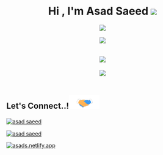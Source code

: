 <h1 align="center"><b>Hi , I'm Asad Saeed </b><img src="https://media.giphy.com/media/hvRJCLFzcasrR4ia7z/giphy.gif" width="35"></h1>

<p align="center">
  <a href="https://github.com/DenverCoder1/readme-typing-svg"><img src="https://readme-typing-svg.herokuapp.com?font=Time+New+Roman&color=cyan&size=25&center=true&vCenter=true&width=600&height=100&lines=Full+Stack+Developer;Cloud+and+DevOps+Specialist"></a>
</p>

<p align="center">
  <a href="https://skillicons.dev">
    <img src="https://skillicons.dev/icons?i=js,ts,py,react,nextjs,vue,redux,html,css,tailwind,materialui,nodejs,express,mongo,mysql,sqlite,firebase,prisma,aws,azure,docker,kubernetes,jenkins,git,github,githubactions,gitlab,postman,wordpress" />
  </a>
</p>

<p align="center">
  </br>
  
  <a >
    <img src=https://streak-stats.demolab.com/?user=AsadSolutions&&theme=tokyonight&&hide_border=true&card_width=495>
  </a> 
   
  </br>
  </br>
  
  <a>
    <img src=https://github-readme-stats-git-masterrstaa-rickstaa.vercel.app/api/top-langs/?username=AsadSolutions&hide_border=true&langs_count=7&show_icons=true&card_width=495&theme=tokyonight />
  </a>
  
  </br>
  </br>

 


 

    
</p>



















## <b> Let's Connect..!</b><img src="https://github.com/0xAbdulKhalid/0xAbdulKhalid/raw/main/assets/mdImages/handshake.gif" width ="80">


<a href="https://www.linkedin.com/in/asad-saeed060/" target="_blank"><img align="center" src="https://cdn0.iconfinder.com/data/icons/social-media-2474/128/linkedin_linked_interface_media_social_network-1024.png" alt="asad saeed" height="30" width="30" /></a>

<a href="https://stackoverflow.com/users/23017094/asad-saeed" target="_blank"><img align="center" src="https://cdn0.iconfinder.com/data/icons/social-media-and-logos-11/32/logo_stackoverflow_Stack_overflow-1024.png" alt="asad saeed" height="30" width="30" /></a>




<p align="left"> <a href="https://asads.netlify.app/" target="blank">
<img src="https://img.shields.io/badge/click_to_check_my-Portfolio-blue" alt="asads.netlify.app" /></a> </p>



